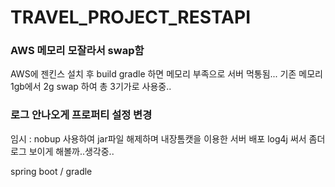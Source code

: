 # TRAVEL_PROJECT_RESTAPI

### AWS 메모리 모잘라서 swap함 
AWS에 젠킨스 설치 후 build gradle 하면 메모리 부족으로 서버 먹통됨...
기존 메모리 1gb에서 2g swap 하여 총 3기가로 사용중.. 

### 로그 안나오게 프로퍼티 설정 변경
임시 : nobup 사용하여 jar파일 해제하며 내장톰캣을 이용한 서버 배포
log4j 써서 좀더 로그 보이게 해볼까..생각중..

spring boot / gradle 
